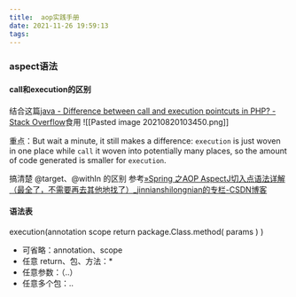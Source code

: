 ```yaml
---
title:  aop实践手册
date: 2021-11-26 19:59:13
tags:
---
```

### aspect语法
#### call和execution的区别
结合这篇[java - Difference between call and execution pointcuts in PHP? - Stack Overflow](https://stackoverflow.com/questions/28251596/difference-between-call-and-execution-pointcuts-in-php/28252742#28252742)食用
![[Pasted image 20210820103450.png]]

重点：But wait a minute, it still makes a difference: `execution` is just woven in one place while `call` it woven into potentially many places, so the amount of code generated is smaller for `execution`.



搞清楚 @target、@withIn 的区别
参考[»Spring 之AOP AspectJ切入点语法详解（最全了，不需要再去其他地找了）_jinnianshilongnian的专栏-CSDN博客](https://blog.csdn.net/jinnianshilongnian/article/details/84156354?utm_medium=distribute.pc_relevant.none-task-blog-2%7Edefault%7EBlogCommendFromMachineLearnPai2%7Edefault-1.control&depth_1-utm_source=distribute.pc_relevant.none-task-blog-2%7Edefault%7EBlogCommendFromMachineLearnPai2%7Edefault-1.control)


#### 语法表
execution(annotation scope return package.Class.method( params ) )

- 可省略：annotation、scope
- 任意 return、包、方法：*
- 任意参数：（..）
- 任意多个包：..
